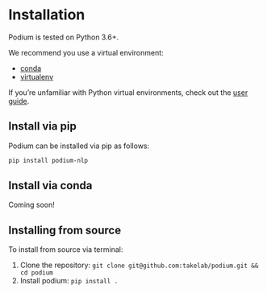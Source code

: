 # Installation

Podium is tested on Python 3.6+.

We recommend you use a virtual environment:
- [conda](https://docs.conda.io/projects/conda/en/latest/user-guide/concepts/environments.html#virtual-environments)
- [virtualenv](https://virtualenv.pypa.io/en/latest/installation/)

If you’re unfamiliar with Python virtual environments, check out the [user guide](https://packaging.python.org/guides/installing-using-pip-and-virtual-environments/).

## Install via pip

Podium can be installed via pip as follows:

```bash
pip install podium-nlp
```

## Install via conda

Coming soon!

## Installing from source

To install from source via terminal:
1. Clone the repository: `git clone git@github.com:takelab/podium.git && cd podium`
2. Install podium: `pip install .`
